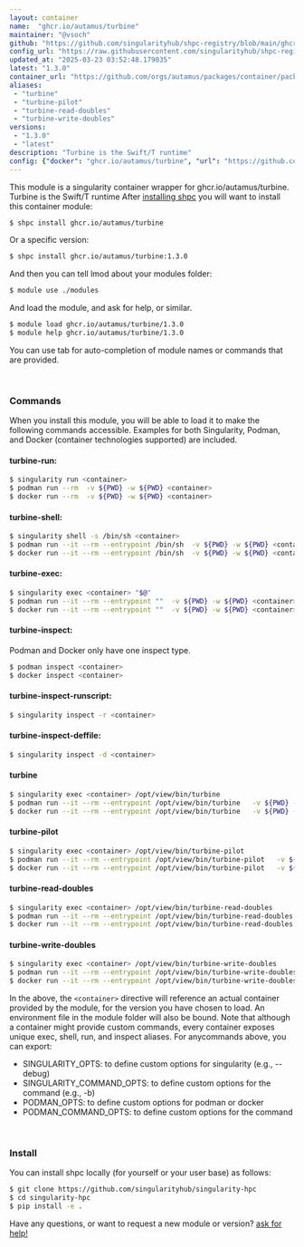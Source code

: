 ```yaml
---
layout: container
name:  "ghcr.io/autamus/turbine"
maintainer: "@vsoch"
github: "https://github.com/singularityhub/shpc-registry/blob/main/ghcr.io/autamus/turbine/container.yaml"
config_url: "https://raw.githubusercontent.com/singularityhub/shpc-registry/main/ghcr.io/autamus/turbine/container.yaml"
updated_at: "2025-03-23 03:52:48.179035"
latest: "1.3.0"
container_url: "https://github.com/orgs/autamus/packages/container/package/turbine"
aliases:
 - "turbine"
 - "turbine-pilot"
 - "turbine-read-doubles"
 - "turbine-write-doubles"
versions:
 - "1.3.0"
 - "latest"
description: "Turbine is the Swift/T runtime"
config: {"docker": "ghcr.io/autamus/turbine", "url": "https://github.com/orgs/autamus/packages/container/package/turbine", "maintainer": "@vsoch", "description": "Turbine is the Swift/T runtime", "latest": {"1.3.0": "sha256:239733cb5509d486647f2c9ac9a1e4e446e258051c0b03a92bd66a8ba1e79fc8"}, "tags": {"1.3.0": "sha256:239733cb5509d486647f2c9ac9a1e4e446e258051c0b03a92bd66a8ba1e79fc8", "latest": "sha256:239733cb5509d486647f2c9ac9a1e4e446e258051c0b03a92bd66a8ba1e79fc8"}, "aliases": {"turbine": "/opt/view/bin/turbine", "turbine-pilot": "/opt/view/bin/turbine-pilot", "turbine-read-doubles": "/opt/view/bin/turbine-read-doubles", "turbine-write-doubles": "/opt/view/bin/turbine-write-doubles"}}
---
```


This module is a singularity container wrapper for ghcr.io/autamus/turbine.
Turbine is the Swift/T runtime
After [installing shpc](#install) you will want to install this container module:


```bash
$ shpc install ghcr.io/autamus/turbine
```

Or a specific version:

```bash
$ shpc install ghcr.io/autamus/turbine:1.3.0
```

And then you can tell lmod about your modules folder:

```bash
$ module use ./modules
```

And load the module, and ask for help, or similar.

```bash
$ module load ghcr.io/autamus/turbine/1.3.0
$ module help ghcr.io/autamus/turbine/1.3.0
```

You can use tab for auto-completion of module names or commands that are provided.

<br>

### Commands

When you install this module, you will be able to load it to make the following commands accessible.
Examples for both Singularity, Podman, and Docker (container technologies supported) are included.

#### turbine-run:

```bash
$ singularity run <container>
$ podman run --rm  -v ${PWD} -w ${PWD} <container>
$ docker run --rm  -v ${PWD} -w ${PWD} <container>
```

#### turbine-shell:

```bash
$ singularity shell -s /bin/sh <container>
$ podman run --it --rm --entrypoint /bin/sh  -v ${PWD} -w ${PWD} <container>
$ docker run --it --rm --entrypoint /bin/sh  -v ${PWD} -w ${PWD} <container>
```

#### turbine-exec:

```bash
$ singularity exec <container> "$@"
$ podman run --it --rm --entrypoint ""  -v ${PWD} -w ${PWD} <container> "$@"
$ docker run --it --rm --entrypoint ""  -v ${PWD} -w ${PWD} <container> "$@"
```

#### turbine-inspect:

Podman and Docker only have one inspect type.

```bash
$ podman inspect <container>
$ docker inspect <container>
```

#### turbine-inspect-runscript:

```bash
$ singularity inspect -r <container>
```

#### turbine-inspect-deffile:

```bash
$ singularity inspect -d <container>
```


#### turbine

```bash
$ singularity exec <container> /opt/view/bin/turbine
$ podman run --it --rm --entrypoint /opt/view/bin/turbine   -v ${PWD} -w ${PWD} <container> -c " $@"
$ docker run --it --rm --entrypoint /opt/view/bin/turbine   -v ${PWD} -w ${PWD} <container> -c " $@"
```


#### turbine-pilot

```bash
$ singularity exec <container> /opt/view/bin/turbine-pilot
$ podman run --it --rm --entrypoint /opt/view/bin/turbine-pilot   -v ${PWD} -w ${PWD} <container> -c " $@"
$ docker run --it --rm --entrypoint /opt/view/bin/turbine-pilot   -v ${PWD} -w ${PWD} <container> -c " $@"
```


#### turbine-read-doubles

```bash
$ singularity exec <container> /opt/view/bin/turbine-read-doubles
$ podman run --it --rm --entrypoint /opt/view/bin/turbine-read-doubles   -v ${PWD} -w ${PWD} <container> -c " $@"
$ docker run --it --rm --entrypoint /opt/view/bin/turbine-read-doubles   -v ${PWD} -w ${PWD} <container> -c " $@"
```


#### turbine-write-doubles

```bash
$ singularity exec <container> /opt/view/bin/turbine-write-doubles
$ podman run --it --rm --entrypoint /opt/view/bin/turbine-write-doubles   -v ${PWD} -w ${PWD} <container> -c " $@"
$ docker run --it --rm --entrypoint /opt/view/bin/turbine-write-doubles   -v ${PWD} -w ${PWD} <container> -c " $@"
```



In the above, the `<container>` directive will reference an actual container provided
by the module, for the version you have chosen to load. An environment file in the
module folder will also be bound. Note that although a container
might provide custom commands, every container exposes unique exec, shell, run, and
inspect aliases. For anycommands above, you can export:

 - SINGULARITY_OPTS: to define custom options for singularity (e.g., --debug)
 - SINGULARITY_COMMAND_OPTS: to define custom options for the command (e.g., -b)
 - PODMAN_OPTS: to define custom options for podman or docker
 - PODMAN_COMMAND_OPTS: to define custom options for the command

<br>

### Install

You can install shpc locally (for yourself or your user base) as follows:

```bash
$ git clone https://github.com/singularityhub/singularity-hpc
$ cd singularity-hpc
$ pip install -e .
```

Have any questions, or want to request a new module or version? [ask for help!](https://github.com/singularityhub/singularity-hpc/issues)